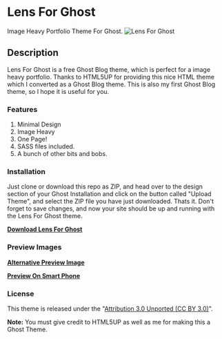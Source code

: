 # Lens For Ghost
Image Heavy Portfolio Theme For Ghost.
![Lens For Ghost](https://raw.githubusercontent.com/vasanthdeveloper/Lens-For-Ghost/master/assets/screenshot-desktop.png)

## Description
Lens For Ghost is a free Ghost Blog theme, which is perfect for a image heavy portfolio. Thanks to HTML5UP for providing this nice HTML theme which I converted as a Ghost Blog theme. This is also my first Ghost Blog theme, so I hope it is useful for you.
### Features
1. Minimal Design
2. Image Heavy
3. One Page!
4. SASS files included.
5. A bunch of other bits and bobs.

### Installation
Just clone or download this repo as ZIP, and head over to the design section of your Ghost Installation and click on the button called "Upload Theme", and select the ZIP file you have just downloaded. Thats it.
Don't forget to save changes, and now your site should be up and running with the Lens For Ghost theme.

[**Download Lens For Ghost**](https://github.com/vasanthdeveloper/Lens-For-Ghost/archive/master.zip)

### Preview Images

[**Alternative Preview Image**](https://raw.githubusercontent.com/vasanthdeveloper/Lens-For-Ghost/master/assets/screenshot-desktop-alt.png)

[**Preview On Smart Phone**](https://raw.githubusercontent.com/vasanthdeveloper/Lens-For-Ghost/master/assets/screenshot-mobile.png)

### License
This theme is released under the "[Attribution 3.0 Unported (CC BY 3.0)](https://creativecommons.org/licenses/by/3.0/)".

**Note:** You must give credit to HTML5UP as well as me for making this a Ghost Theme.